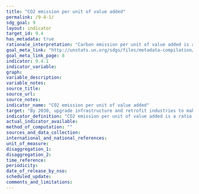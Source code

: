 ```yaml
---
title: "CO2 emission per unit of value added"
permalink: /9-4-1/
sdg_goal: 9
layout: indicator
target_id: 9.4
has_metadata: true
rationale_interpretation: "Carbon emission per unit of value added is a universal indicator for measuring the impact of industrial production on environment. It captures the intensity of energy use, energy efficiency of production technology and most importantly use of fossil fuels. This indicator can also be presented as CO2 emission per unit of output."
goal_meta_link: "http://unstats.un.org/sdgs/files/metadata-compilation/Metadata-Goal-9.pdf"
goal_meta_link_page: 8
indicator: 9.4.1
indicator_variable: 
graph: 
variable_description: 
variable_notes: 
source_title: 
source_url: 
source_notes: 
indicator_name: "CO2 emission per unit of value added"
target: "By 2030, upgrade infrastructure and retrofit industries to make them sustainable, with increased resource-use efficiency and greater adoption of clean and environmentally sound technologies and industrial processes, with all countries taking action in accordance with their respective capabilities."
indicator_definition: "CO2 emission per unit of value added is a ratio indicator between the carbon emission and value added. Carbon emission is estimated from the data on energy consumption."
actual_indicator_available: 
method_of_computation: ""
sources_and_data_collection: 
international_and_national_references: 
unit_of_measure: 
disaggregation_1: 
disaggregation_2: 
time_reference: 
periodicity: 
date_of_release_by_nso: 
scheduled_update: 
comments_and_limitations: 
---
```


